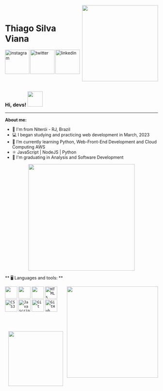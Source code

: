 <img align="right" width="250px" style="margin-top:-20px" src="https://i.ibb.co/XtdKF1n/download-1.png">

<div dsplay="inline-block">
 
 <h1 align="left">Thiago Silva Viana</h1>
  <a href="https://www.linkedin.com/in/thiagosilvaviana/">
    <img width="80px" src="https://i.ibb.co/RyZx12b/linkedin.png" alt="linkedin" style="vertical-align:top;">
  </a>
  <a href="https://www.instagram.com/tsviana.adv/">
    <img align="left" width="80px" src="https://i.ibb.co/qkGSp1D/instagram.png" alt="instagram" style="vertical-align:top;">
  </a> 
  <a href="https://twitter.com/ThiagoSilvaVia4">
    <img align="left" width="80px" src="https://i.ibb.co/ZcFHDpv/twitter.png" alt="twitter" style="vertical-align:top;">
  </a>
 </div>

</br>
</br>

### Hi, devs!  <img src="https://raw.githubusercontent.com/jakeliny/jakeliny/master/images/cat-gif.gif" width="50">

<!--
**thiago123potter/thiago123potter** is a ✨ _special_ ✨ repository because its `README.md` (this file) appears on your GitHub profile.

Here are some ideas to get you started:

- 🔭 I’m currently working on ...
- 🌱 I’m currently learning Python, Web-Front-End Development and Cloud Computing AWS
- 👯 I’m looking to collaborate on ...
- 🤔 I’m looking for help with ...
- 💬 Ask me about ...
- 📫 How to reach me: tsviana.adv@gmail.com
- 😄 Pronouns: ...
- ⚡ Fun fact: ...
-->

* * *

**About me:**
- 📍 I'm from Niterói - RJ, Brazil
- 💻 I began studying and practicing web development in March, 2023
- 🌱 I’m currently learning Python, Web-Front-End Development and Cloud Computing AWS
- ⚛️ JavaScript | NodeJS | Python
- 📝 I'm graduating in Analysis and Software Development

<p align="center">
  <img src="https://super.abril.com.br/wp-content/uploads/2016/09/super_imggato_digitando_0.gif" width="350">
</p>

** 🖥️ Languages and tools: **

<code><img width="300px" align="right" src="https://i.ibb.co/XybXz0V/download.png"></code>
<code><img height="40" src="https://raw.githubusercontent.com/jakeliny/jakeliny/master/images/nodejs.png"></code>
<code><img height="40" src="https://raw.githubusercontent.com/jakeliny/jakeliny/master/images/python.png"></code>
<code><img height="40" src="https://raw.githubusercontent.com/jakeliny/jakeliny/master/images/linux.png"></code>
<code><img width="40px" src="https://cdn.jsdelivr.net/gh/devicons/devicon/icons/html5/html5-original-wordmark.svg" title = "HTML5"/></code>
<code><img width="40px" src="https://cdn.jsdelivr.net/gh/devicons/devicon/icons/css3/css3-original-wordmark.svg" title = "CSS3"/></code>
<code><img width="40px" src="https://cdn.jsdelivr.net/gh/devicons/devicon/icons/javascript/javascript-original.svg" title = "Javascript"/></code>
<code><img width="40px" src="https://cdn.jsdelivr.net/gh/devicons/devicon/icons/git/git-original.svg" title = "Git"/></code>
<code><img width="40px" src="https://cdn.jsdelivr.net/gh/devicons/devicon/icons/github/github-original.svg" title = "GitHub"/></code>

</br>

##
<div>
<p align="center">
<a href="https://github.com/thiago123potter">
  <img height="180em" src="https://github-readme-stats-eight-theta.vercel.app/api?username=thiago123potter&show_icons=true&theme=algolia&include_all_commits=true&count_private=true"/>
</a>
</p>
</div>
